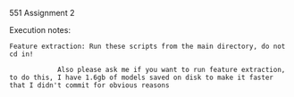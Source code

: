 551 Assignment 2

Execution notes:

	Feature extraction: Run these scripts from the main directory, do not cd in!

			    Also please ask me if you want to run feature extraction, to do this, I have 1.6gb of models saved on disk to make it faster that I didn't commit for obvious reasons
